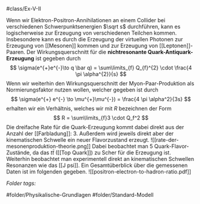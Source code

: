 #class/Ex-V-II 

Wenn wir Elektron-Positron-Annihilationen an einem Collider bei verschiedenen Schwerpunktsenergien $\sqrt s$  durchführen, kann es logischerweise zur Erzeugung von verschiedenen Teilchen kommen. Insbesondere kann es durch die Erzeugung der virtuellen Photonen zur Erzeugung von [[Mesonen]] kommen und zur Erzeugung von [[Leptonen]]-Paaren.
Der Wirkungsquerschnitt für die **nichtresonante Quark-Antiquark-Erzeugung** ist gegeben durch
$$
\sigma(e^{+}e^{-}\to q \bar q) = \sum\limits_{f} Q_{f}^{2} \cdot \frac{4 \pi \alpha^{2}}{s}
$$
Wenn wir weiterhin den Wirkungsquerschnitt der Myon-Paar-Produktion als Normierungsfaktor nutzen wollen, welcher gegeben ist durch
$$
\sigma(e^{+} e^{-} \to \mu^{+}\mu^{-}) = \frac{4 \pi \alpha^2}{3s}
$$
erhalten wir ein Verhältnis, welches wir mit $R$ bezeichnen der Form
$$
R = \sum\limits_{f}3 \cdot Q_f^2
$$
Die dreifache Rate für die Quark-Erzeugung kommt dabei direkt aus der Anzahl der [[Farbladung]]: 3.
Außerdem wird jeweils direkt aber der kinematischen Schwelle ein neuer Flavorzustand erzeugt.
![[rate-der-mesonenproduktion-theorie.png]]
Dabei beobachtet man 5 Quark-Flavor-Zustände, da das $t \bar t$ ([[Top Quark]]) zu Scher für die Erzeugung ist. Weiterhin beobachtet man experimentell direkt an kinematischen Schwellen Resonanzen wie das [[J psi]].
Ein Gesamtüberblick über die gemessenen Daten ist im folgenden gegeben.
![[positron-electron-to-hadron-ratio.pdf]]



 *Folder tags:*

#folder/Physikalische-Grundlagen #folder/Standard-Modell
